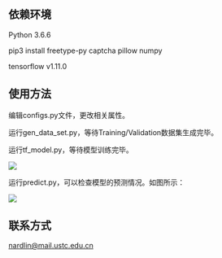 ## 依赖环境

Python 3.6.6

pip3 install freetype-py captcha pillow numpy

tensorflow v1.11.0

## 使用方法

编辑configs.py文件，更改相关属性。

运行gen_data_set.py，等待Training/Validation数据集生成完毕。

运行tf_model.py，等待模型训练完毕。

<img src='https://i.loli.net/2018/11/22/5bf66a1057e08.png'><img>


运行predict.py，可以检查模型的预测情况。如图所示：

<img src='https://i.loli.net/2018/11/22/5bf66994ea37f.jpeg'><img>

## 联系方式

nardlin@mail.ustc.edu.cn
